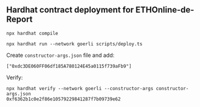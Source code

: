 ## Hardhat contract deployment for ETHOnline-de-Report

    npx hardhat compile

    npx hardhat run --network goerli scripts/deploy.ts 

Create `constructor-args.json` file and add:

    ["0xdc3DE060FF06df185A780124E45a0115f739aFb9"]

Verify:

    npx hardhat verify --network goerli --constructor-args constructor-args.json
    0xf6362b1c0e2f86e10579229841287f7b09739e62
```
